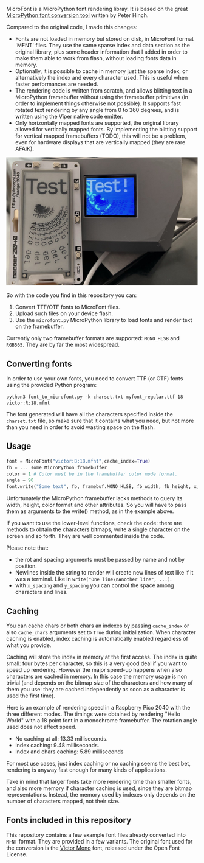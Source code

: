 MicroFont is a MicroPython font rendering libray. It is based on the great [MicroPython font conversion tool](https://github.com/peterhinch/micropython-font-to-py) written by Peter Hinch.

Compared to the original code, I made this changes:

* Fonts are not loaded in memory but stored on disk, in MicroFont format 'MFNT' files. They use the same sparse index and data section as the original library, plus some header information that I added in order to make them able to work from flash, without loading fonts data in memory.
* Optionally, it is possible to cache in memory just the sparse index, or alternatively the index and every character used. This is useful when faster performances are needed.
* The rendering code is written from scratch, and allows blitting text in a MicroPython framebuffer without using the framebuffer primitives (in order to implement things otherwise not possible). It supports fast rotated text rendering by any angle from 0 to 360 degrees, and is written using the Viper native code emitter.
* Only horizontally mapped fonts are supported, the original library allowed for vertically mapped fonts. By implementing the blitting support for vertical mapped framebuffers (TODO), this will not be a problem, even for hardware displays that are vertically mapped (they are rare AFAIK).

![MicroFont library demo](images/microfont.jpg)

So with the code you find in this repository you can:

1. Convert TTF/OTF fonts to MicroFont files.
2. Upload such files on your device flash.
3. Use the `microfont.py` MicroPython library to load fonts and render text on the framebuffer.

Currently only two framebuffer formats are supported: `MONO_HLSB` and `RGB565`. They are by far the most widespread.

## Converting fonts

In order to use your own fonts, you need to convert TTF (or OTF) fonts using the provided Python program:

    python3 font_to_microfont.py -k charset.txt myfont_regular.ttf 18 victor:R:18.mfnt

The font generated will have all the characters specified inside the `charset.txt` file, so make sure that it contains what you need, but not more than you need in order to avoid wasting space on the flash.

## Usage

```python
font = MicroFont("victor:B:18.mfnt",cache_index=True)
fb = ... some MicroPython framebuffer
color = 1 # Color must be in the framebuffer color mode format.
angle = 90
font.write("Some text", fb, framebuf.MONO_HLSB, fb_width, fb_height, x, y, color, rot=angle, x_spacing=0, y_spacing=0)
```

Unfortunately the MicroPython framebuffer lacks methods to query its width, height, color format and other attributes. So you will have to pass them as arguments to the write() method, as in the example above.

If you want to use the lower-level functions, check the code: there are methods to obtain the characters bitmaps, write a single character on the screen and so forth. They are well commented inside the code.

Please note that:

* the rot and spacing arguments must be passed by name and not by position.
* Newlines inside the string to render will create new lines of text like if it was a terminal. Like in `write("One line\nAnother line", ...)`.
* with `x_spacing` and `y_spacing` you can control the space among characters and lines.

## Caching

You can cache chars or both chars an indexes by passing `cache_index` or also `cache_chars` arguments set to `True` during initialization. When character caching is enabled, index caching is automatically enabled regardless of what you provide.

Caching will store the index in memory at the first access. The index is quite small: four bytes per character, so this is a very good deal if you want to speed up rendering. However the major speed-up happens when also characters are cached in memory. In this case the memory usage is non trivial (and depends on the bitmap size of the characters and how many of them you use: they are cached independently as soon as a character is used the first time).

Here is an example of rendering speed in a Raspberry Pico 2040 with the three different modes. The timings were obtained by rendering "Hello World" with a 18 point font in a monochrome framebuffer. The rotation angle used does not affect speed.

* No caching at all: 13.33 milliseconds.
* Index caching: 9.48 milliseconds.
* Index and chars caching: 5.89 milliseconds

For most use cases, just index caching or no caching seems the best bet, rendering is anyway fast enough for many kinds of applications.

Take in mind that larger fonts take more rendering time than smaller fonts, and also more memory if character caching is used, since they are bitmap representations. Instead, the memory used by indexes only depends on the number of characters mapped, not their size.

## Fonts included in this repository

This repository contains a few example font files already converted into `MFNT` format. They are provided in a few variants. The original font used for the conversion is the [Victor Mono](https://rubjo.github.io/victor-mono/) font, released under the Open Font License.
